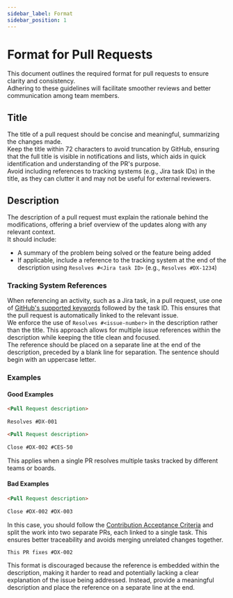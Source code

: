 ```yaml
---
sidebar_label: Format
sidebar_position: 1
---
```


# Format for Pull Requests

This document outlines the required format for pull requests to ensure clarity and consistency.  
Adhering to these guidelines will facilitate smoother reviews and better communication among team members.

## Title

The title of a pull request should be concise and meaningful, summarizing the changes made.  
Keep the title within 72 characters to avoid truncation by GitHub, ensuring that the full title is visible in notifications and lists, which aids in quick identification and understanding of the PR's purpose.  
Avoid including references to tracking systems (e.g., Jira task IDs) in the title, as they can clutter it and may not be useful for external reviewers.

## Description

The description of a pull request must explain the rationale behind the modifications, offering a brief overview of the updates along with any relevant context.  
It should include:

- A summary of the problem being solved or the feature being added
- If applicable, include a reference to the tracking system at the end of the description using `Resolves #<Jira task ID>` (e.g., `Resolves #DX-1234`)

### Tracking System References

When referencing an activity, such as a Jira task, in a pull request, use one of [GitHub's supported keywords](https://docs.github.com/en/issues/tracking-your-work-with-issues/using-issues/linking-a-pull-request-to-an-issue#linking-a-pull-request-to-an-issue-using-a-keyword) followed by the task ID.
This ensures that the pull request is automatically linked to the relevant issue.  
We enforce the use of `Resolves #<issue-number>` in the description rather than the title. This approach allows for multiple issue references within the description while keeping the title clean and focused.  
The reference should be placed on a separate line at the end of the description, preceded by a blank line for separation. The sentence should begin with an uppercase letter.

### Examples

#### Good Examples

```markdown
<Pull Request description>
  
Resolves #DX-001
```
```markdown
<Pull Request description>
  
Close #DX-002 #CES-50
```
This applies when a single PR resolves multiple tasks tracked by different teams or boards.
  
#### Bad Examples

```markdown
<Pull Request description>
  
Close #DX-002 #DX-003
```
In this case, you should follow the [Contribution Acceptance Criteria](acceptance-criteria.md) and split the work into two separate PRs, each linked to a single task. This ensures better traceability and avoids merging unrelated changes together.

```markdown
This PR fixes #DX-002
```
This format is discouraged because the reference is embedded within the description, making it harder to read and potentially lacking a clear explanation of the issue being addressed. Instead, provide a meaningful description and place the reference on a separate line at the end.
